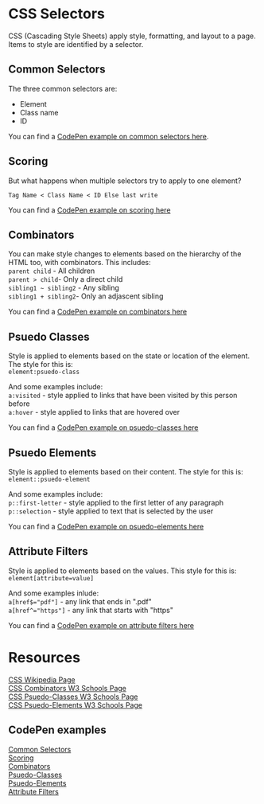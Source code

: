# CSS Selectors
CSS (Cascading Style Sheets) apply style, formatting, and layout to a page. Items to style are identified by a selector. 

## Common Selectors
The three common selectors are:
- Element
- Class name
- ID

You can find a [CodePen example on common selectors here](https://codepen.io/GeekTrainer/pen/OJVwXgL?editors=1100).

## Scoring
But what happens when multiple selectors try to apply to one element?

`Tag Name < Class Name < ID Else last write`

You can find a [CodePen example on scoring here](https://codepen.io/sguthals/pen/xxGyzab?editors=1100)

## Combinators
You can make style changes to elements based on the hierarchy of the HTML too, with combinators. This includes:  
`parent child` - All children  
`parent > child`- Only a direct child  
`sibling1 ~ sibling2` - Any sibling   
`sibling1 + sibling2`- Only an adjascent sibling  

You can find a [CodePen example on combinators here](https://codepen.io/GeekTrainer/pen/eYNjdZj?editors=1100)

## Psuedo Classes
Style is applied to elements based on the state or location of the element. The style for this is:  
`element:psuedo-class`  

And some examples include:  
`a:visited` - style applied to links that have been visited by this person before  
`a:hover` - style applied to links that are hovered over  

You can find a [CodePen example on psuedo-classes here](https://codepen.io/GeekTrainer/pen/abOjmVr?editors=1100)

## Psuedo Elements
Style is applied to elements based on their content. The style for this is:  
`element::psuedo-element`  

And some examples include:  
`p::first-letter` - style applied to the first letter of any paragraph  
`p::selection` - style applied to text that is selected by the user  

You can find a [CodePen example on psuedo-elements here](https://codepen.io/GeekTrainer/pen/oNXMzJb?editors=1100)

## Attribute Filters
Style is applied to elements based on the values. This style for this is:  
`element[attribute=value]`

And some examples inlude:  
`a[href$="pdf"]` - any link that ends in ".pdf"  
`a[href^="https"]` - any link that starts with "https"  

You can find a [CodePen example on attribute filters here](https://codepen.io/GeekTrainer/pen/KKpBNYw?editors=1100)

# Resources
[CSS Wikipedia Page](https://en.wikipedia.org/wiki/Cascading_Style_Sheets)  
[CSS Combinators W3 Schools Page](https://www.w3schools.com/css/css_combinators.asp)  
[CSS Psuedo-Classes W3 Schools Page](https://www.w3schools.com/css/css_combinators.asp)  
[CSS Psuedo-Elements W3 Schools Page](https://www.w3schools.com/css/css_pseudo_elements.asp)  

## CodePen examples
[Common Selectors](https://codepen.io/GeekTrainer/pen/OJVwXgL?editors=1100)   
[Scoring](https://codepen.io/sguthals/pen/xxGyzab?editors=1100)  
[Combinators](https://codepen.io/GeekTrainer/pen/eYNjdZj?editors=1100)  
[Psuedo-Classes](https://codepen.io/GeekTrainer/pen/abOjmVr?editors=1100)  
[Psuedo-Elements](https://codepen.io/GeekTrainer/pen/oNXMzJb?editors=1100)  
[Attribute Filters](https://codepen.io/GeekTrainer/pen/KKpBNYw?editors=1100)  
